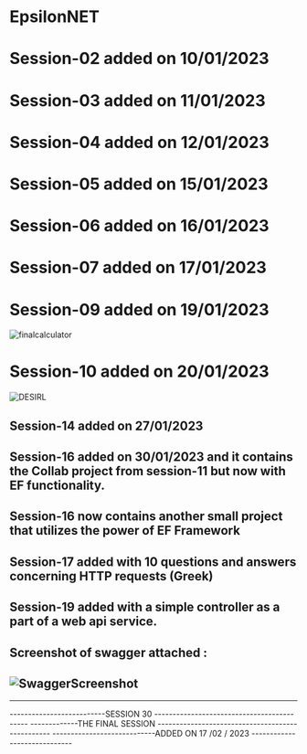 # EpsilonNET
# Session-02 added on 10/01/2023
# Session-03 added on 11/01/2023
# Session-04 added on 12/01/2023
# Session-05 added on 15/01/2023
# Session-06 added on 16/01/2023
# Session-07 added on 17/01/2023
# Session-09 added on 19/01/2023 
![finalcalculator](https://user-images.githubusercontent.com/43867022/213474515-65735c37-b80b-4a1c-8725-4334fef94db2.jpg)
# Session-10 added on 20/01/2023 
![DESIRL](https://user-images.githubusercontent.com/43867022/213741486-79e8f493-3ff1-47df-9774-d2c1c563dcc3.jpg)
## Session-14 added on 27/01/2023
## Session-16 added on 30/01/2023 and it contains the Collab project from session-11 but now with EF functionality. 
## Session-16 now contains another small project that utilizes the power of EF Framework
## Session-17 added with 10 questions and answers concerning HTTP requests (Greek)
## Session-19 added with a simple controller as a part of a web api service. 
## Screenshot of swagger attached : 
![SwaggerScreenshot](https://user-images.githubusercontent.com/43867022/216338053-775fe4b0-6e98-4344-ac07-db75dcf44a39.jpg)
--------------------------------------------------------------------------------
--------------------------------------------------------------------------------
--------------------------SESSION 30 -------------------------------------------
-------------THE FINAL SESSION -------------------------------------------------
----------------------------ADDED ON 17 /02 / 2023 -----------------------------
